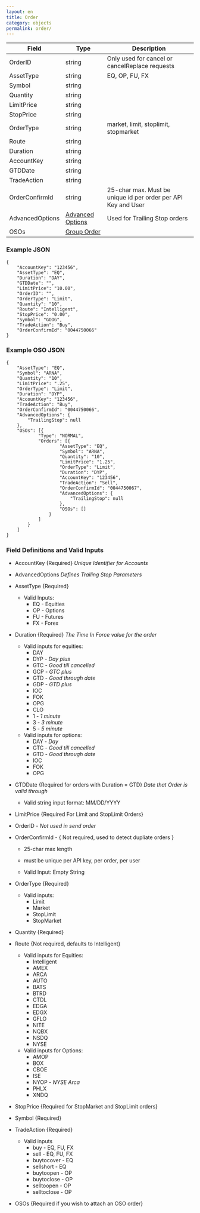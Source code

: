 ```yaml
---
layout: en
title: Order
category: objects
permalink: order/
---
```


| Field | Type | Description |
| ----- | ---- | ----------- |
| OrderID | string | Only used for cancel or cancelReplace requests |
| AssetType | string | EQ, OP, FU, FX |
| Symbol | string | |
| Quantity | string | |
| LimitPrice | string | |
| StopPrice | string | |
| OrderType | string | market, limit, stoplimit, stopmarket |
| Route | string | |
| Duration | string | |
| AccountKey | string | |
| GTDDate | string | |
| TradeAction | string | |
| OrderConfirmId | string | 25-char max. Must be unique id per order per API Key and User |
| AdvancedOptions | [Advanced Options](../advanced-options) | Used for Trailing Stop orders |
| OSOs | [Group Order](../group-order/) | |

### Example JSON

    {
        "AccountKey": "123456",
        "AssetType": "EQ",
        "Duration": "DAY",
        "GTDDate": "",
        "LimitPrice": "10.00",
        "OrderID": "",
        "OrderType": "Limit",
        "Quantity": "10",
        "Route": "Intelligent",
        "StopPrice": "0.00",
        "Symbol": "GOOG",
        "TradeAction": "Buy",
        "OrderConfirmId": "0044750066"
    }

### Example OSO JSON

    {
        "AssetType": "EQ",
        "Symbol": "ARNA",
        "Quantity": "10",
        "LimitPrice": ".25",
        "OrderType": "Limit",
        "Duration": "DYP",
        "AccountKey": "123456",
        "TradeAction": "Buy",
        "OrderConfirmId": "0044750066",
        "AdvancedOptions": {
            "TrailingStop": null
        },
        "OSOs": [{
                "Type": "NORMAL",
                "Orders": [{
                        "AssetType": "EQ",
                        "Symbol": "ARNA",
                        "Quantity": "10",
                        "LimitPrice": "1.25",
                        "OrderType": "Limit",
                        "Duration": "DYP",
                        "AccountKey": "123456",
                        "TradeAction": "Sell",
                        "OrderConfirmId": "0044750067",
                        "AdvancedOptions": {
                            "TrailingStop": null
                        },
                        "OSOs": []
                    }
                ]
            }
        ]
    }

### Field Definitions and Valid Inputs

* AccountKey {Required} *Unique Identifier for Accounts*
* AdvancedOptions *Defines Trailing Stop Parameters*
* AssetType {Required}

  * Valid Inputs:
    * EQ - Equities
    * OP - Options
    * FU - Futures
    * FX - Forex
* Duration {Required} *The Time In Force value for the order*

  * Valid inputs for equities:
    * DAY
    * DYP - *Day plus*
    * GTC - *Good till cancelled*
    * GCP - *GTC plus*
    * GTD - *Good through date*
    * GDP - *GTD plus*
    * IOC
    * FOK
    * OPG
    * CLO
    * 1 - *1 minute*
    * 3 - *3 minute*
    * 5 - *5 minute*
  * Valid inputs for options:
    * DAY - *Day*
    * GTC - *Good till cancelled*
    * GTD - *Good through date*
    * IOC
    * FOK
    * OPG
* GTDDate {Required for orders with Duration = GTD} *Date that Order is valid through*

  * Valid string input format: MM/DD/YYYY
* LimitPrice {Required For Limit and StopLimit Orders}
* OrderID - *Not used in send order*
* OrderConfirmId - { Not required, used to detect dupliate orders }
  * 25-char max length
  * must be unique per API key, per order, per user

  * Valid Input: Empty String
* OrderType {Required}

  * Valid inputs:
    * Limit
    * Market
    * StopLimit
    * StopMarket
* Quantity {Required}
* Route {Not required, defaults to Intelligent}

  * Valid inputs for Equities:
    * Intelligent
    * AMEX
    * ARCA
    * AUTO
    * BATS
    * BTRD
    * CTDL
    * EDGA
    * EDGX
    * GFLO
    * NITE
    * NQBX
    * NSDQ
    * NYSE
  * Valid inputs for Options:
    * AMOP
    * BOX
    * CBOE
    * ISE
    * NYOP - *NYSE Arca*
    * PHLX
    * XNDQ
* StopPrice {Required for StopMarket and StopLimit orders}
* Symbol {Required}
* TradeAction {Required}

  * Valid inputs
    * buy - EQ, FU, FX
    * sell - EQ, FU, FX
    * buytocover - EQ
    * sellshort - EQ
    * buytoopen - OP
    * buytoclose - OP
    * selltoopen - OP
    * selltoclose - OP
* OSOs {Required if you wish to attach an OSO order}